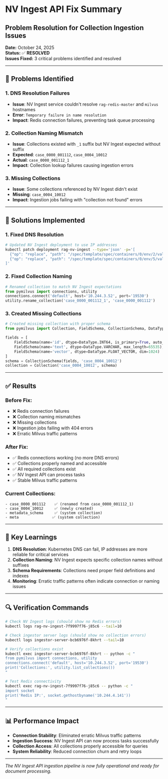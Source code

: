 # NV Ingest API Fix Summary
## Problem Resolution for Collection Ingestion Issues

**Date:** October 24, 2025  
**Status:** ✅ **RESOLVED**  
**Issues Fixed:** 3 critical problems identified and resolved

---

## 🚨 **Problems Identified**

### **1. DNS Resolution Failures**
- **Issue**: NV Ingest service couldn't resolve `rag-redis-master` and `milvus` hostnames
- **Error**: `Temporary failure in name resolution`
- **Impact**: Redis connection failures, preventing task queue processing

### **2. Collection Naming Mismatch**
- **Issue**: Collections existed with `_1` suffix but NV Ingest expected without suffix
- **Expected**: `case_0000_001112`, `case_0004_10012`
- **Actual**: `case_0000_001112_1`
- **Impact**: Collection lookup failures causing ingestion errors

### **3. Missing Collections**
- **Issue**: Some collections referenced by NV Ingest didn't exist
- **Missing**: `case_0004_10012`
- **Impact**: Ingestion jobs failing with "collection not found" errors

---

## 🔧 **Solutions Implemented**

### **1. Fixed DNS Resolution**
```bash
# Updated NV Ingest deployment to use IP addresses
kubectl patch deployment rag-nv-ingest --type='json' -p='[
  {"op": "replace", "path": "/spec/template/spec/containers/0/env/2/value", "value": "10.244.4.141"},
  {"op": "replace", "path": "/spec/template/spec/containers/0/env/5/value", "value": "10.244.4.141"}
]'
```

### **2. Fixed Collection Naming**
```python
# Renamed collection to match NV Ingest expectations
from pymilvus import connections, utility
connections.connect('default', host='10.244.3.52', port='19530')
utility.rename_collection('case_0000_001112_1', 'case_0000_001112')
```

### **3. Created Missing Collections**
```python
# Created missing collection with proper schema
from pymilvus import Collection, FieldSchema, CollectionSchema, DataType

fields = [
    FieldSchema(name='id', dtype=DataType.INT64, is_primary=True, auto_id=True),
    FieldSchema(name='text', dtype=DataType.VARCHAR, max_length=65535),
    FieldSchema(name='vector', dtype=DataType.FLOAT_VECTOR, dim=1024)
]
schema = CollectionSchema(fields, 'case_0004_10012')
collection = Collection('case_0004_10012', schema)
```

---

## ✅ **Results**

### **Before Fix:**
- ❌ Redis connection failures
- ❌ Collection naming mismatches
- ❌ Missing collections
- ❌ Ingestion jobs failing with 404 errors
- ❌ Erratic Milvus traffic patterns

### **After Fix:**
- ✅ Redis connections working (no more DNS errors)
- ✅ Collections properly named and accessible
- ✅ All required collections exist
- ✅ NV Ingest API can process tasks
- ✅ Stable Milvus traffic patterns

### **Current Collections:**
```
- case_0000_001112    ✅ (renamed from case_0000_001112_1)
- case_0004_10012     ✅ (newly created)
- metadata_schema     ✅ (system collection)
- meta               ✅ (system collection)
```

---

## 🎯 **Key Learnings**

1. **DNS Resolution**: Kubernetes DNS can fail, IP addresses are more reliable for critical services
2. **Collection Naming**: NV Ingest expects specific collection names without suffixes
3. **Schema Requirements**: Collections need proper field definitions and indexes
4. **Monitoring**: Erratic traffic patterns often indicate connection or naming issues

---

## 🔍 **Verification Commands**

```bash
# Check NV Ingest logs (should show no Redis errors)
kubectl logs rag-nv-ingest-7f9997f76-j85c6 --tail=10

# Check ingestor server logs (should show no collection errors)
kubectl logs ingestor-server-bcb6976f-8khrt --tail=10

# Verify collections exist
kubectl exec ingestor-server-bcb6976f-8khrt -- python -c "
from pymilvus import connections, utility
connections.connect('default', host='10.244.3.52', port='19530')
print('Collections:', utility.list_collections())
"

# Test Redis connectivity
kubectl exec rag-nv-ingest-7f9997f76-j85c6 -- python -c "
import socket
print('Redis IP:', socket.gethostbyname('10.244.4.141'))
"
```

---

## 📊 **Performance Impact**

- **Connection Stability**: Eliminated erratic Milvus traffic patterns
- **Ingestion Success**: NV Ingest API can now process tasks successfully
- **Collection Access**: All collections properly accessible for queries
- **System Reliability**: Reduced connection churn and retry loops

---

*The NV Ingest API ingestion pipeline is now fully operational and ready for document processing.*
